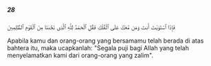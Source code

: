 ##### 28

<span class="ayah">فَإِذَا ٱسْتَوَيْتَ أَنتَ وَمَن مَّعَكَ عَلَى ٱلْفُلْكِ فَقُلِ ٱلْحَمْدُ لِلَّهِ ٱلَّذِى نَجَّىٰنَا مِنَ ٱلْقَوْمِ ٱلظَّٰلِمِينَ</span>

<span class="ayah_translation">Apabila kamu dan orang-orang yang bersamamu telah berada di atas bahtera itu, maka ucapkanlah: "Segala puji bagi Allah yang telah menyelamatkan kami dari orang-orang yang zalim".</span>
